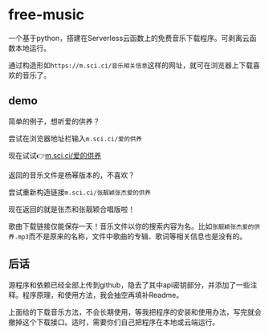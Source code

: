 # free-music

一个基于python，搭建在Serverless云函数上的免费音乐下载程序。可剥离云函数本地运行。

通过构造形如`https://m.sci.ci/音乐相关信息`这样的网址，就可在浏览器上下载喜欢的音乐了。

## demo

简单的例子，想听爱的供养？

尝试在浏览器地址栏输入`m.sci.ci/爱的供养`

现在试试👉[m.sci.ci/爱的供养](https://m.sci.ci/爱的供养)

返回的音乐文件是杨幂版本的，不喜欢？

尝试重新构造链接`m.sci.ci/张靓颖张杰爱的供养`

现在返回的就是张杰和张靓颖合唱版啦！

歌曲下载链接仅能保存一天！音乐文件以你的搜索内容为名。比如`张靓颖张杰爱的供养.mp3`而不是原来的名称，文件中歌曲的专辑、歌词等相关信息也是没有的。

## 后话

源程序和依赖已经全部上传到github，隐去了其中api密钥部分，并添加了一些注释。程序原理，和使用方法，我会抽空再填补Readme。

上面给的下载音乐方法，不会长期使用，等我把程序的安装和使用办法，写完就会撤掉这个下载接口。适时，需要你们自己把程序在本地或云端运行。